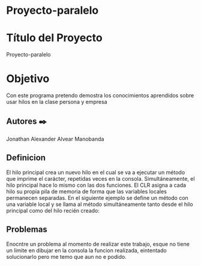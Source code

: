 # Proyecto-paralelo
# Título del Proyecto
Proyecto-paralelo

# Objetivo
Con este programa pretendo demostra los conocimientos aprendidos sobre usar hilos en la clase persona y empresa

## Autores ✒️
Jonathan Alexander Alvear Manobanda


## Definicion

El hilo principal crea un nuevo hilo  en el cual se va a ejecutar un método que imprime el carácter, repetidas veces en la consola. Simultáneamente, el hilo principal hace lo mismo con las dos funciones. El CLR asigna a cada hilo su propia pila de memoria de forma que las variables locales permanecen separadas. En el siguiente ejemplo se define un método con una variable local y se llama al método simultáneamente tanto desde el hilo principal como del hilo recién creado:


## Problemas

Enocntre un problema al momento de realizar este trabajo, esque no tiene un limite en dibujar en la consola la funcion realizada,  eintentado solucionarlo pero me temo que aun no e podido.
